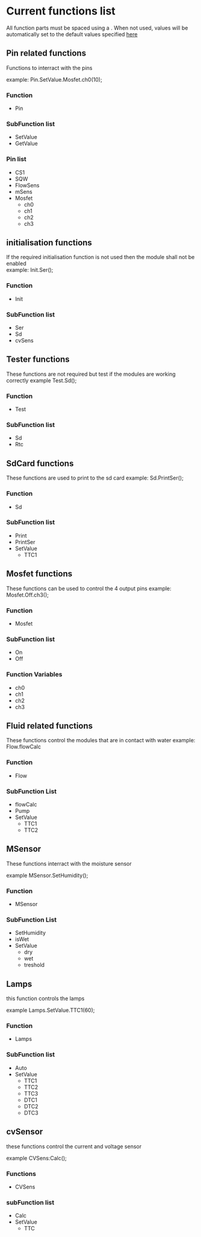 # Current functions list
All function parts must be spaced using a .
When not used, values will be automatically set to the default values specified [here](/docs/readme.md)  
## Pin related functions  
Functions to interract with the pins

example: Pin.SetValue.Mosfet.ch0(10);
### Function
- Pin
### SubFunction list
- SetValue
- GetValue
### Pin list
- CS1
- SQW
- FlowSens
- mSens
- Mosfet
  - ch0
  - ch1
  - ch2
  - ch3
 
## initialisation functions
If the required initialisation function is not used then the module shall not be enabled  
example: Init.Ser();
### Function
- Init
### SubFunction list
- Ser
- Sd
- cvSens

## Tester functions
These functions are not required but test if the modules are working correctly
example Test.Sd();
### Function
- Test
### SubFunction list
- Sd
- Rtc

## SdCard functions
These functions are used to print to the sd card
example: Sd.PrintSer();
### Function
- Sd
### SubFunction list
- Print
- PrintSer
- SetValue
  - TTC1

## Mosfet functions
These functions can be used to control the 4 output pins
example: Mosfet.Off.ch3();
### Function
- Mosfet
### SubFunction list
- On
- Off
### Function Variables
- ch0
- ch1
- ch2
- ch3

## Fluid related functions
These functions control the modules that are in contact with water
example: Flow.flowCalc
### Function
- Flow
### SubFunction List
- flowCalc
- Pump
- SetValue
  - TTC1
  - TTC2

## MSensor
These functions interract with the moisture sensor  

example MSensor.SetHumidity();
### Function
- MSensor
### SubFunction List
- SetHumidity
- isWet
- SetValue
  - dry
  - wet
  - treshold
 
## Lamps
this function controls the lamps  

example Lamps.SetValue.TTC1(60);
### Function
- Lamps
### SubFunction list
- Auto
- SetValue
  - TTC1
  - TTC2
  - TTC3
  - DTC1
  - DTC2
  - DTC3
## cvSensor
these functions control the current and voltage sensor  

example CVSens:Calc();
### Functions
- CVSens
### subFunction list
- Calc
- SetValue
  - TTC
